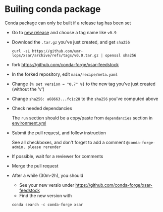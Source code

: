 # Builing conda package

Conda package can only be built if a release tag has been set

  * Go to [new release](https://github.com/umr-lops/xsar/releases/new) and choose a tag name like `v0.9`
  * Download the `.tar.gz` you've just created, and get `sha256`
    ```
    curl -sL https://github.com/umr-lops/xsar/archive/refs/tags/v0.0.tar.gz | openssl sha256
    ```
  * fork https://github.com/conda-forge/xsar-feedstock
  * In the forked repository, edit `main/recipe/meta.yaml`
  * Change `{% set version = "0.7" %}` to the new tag you've just created (without the 'v')
  * Change `sha256: a68663...fc1c28` to the `sha256` you've computed above
  * Check needed dependancies

    The `run` section should be a copy/paste from `dependancies` section in [environment.yml](https://github.com/umr-lops/xsar/blob/develop/environment.yml)
  * Submit the pull request, and follow instruction 
    
    See all checkboxes, and don't forget to add a comment `@conda-forge-admin, please rerender`
  * If possible, wait for a reviewer for comments
  * Merge the pull request
  * After a while (30m-2h), you should
    * See your new versio under https://github.com/conda-forge/xsar-feedstock
    * Find the new version with
    ```
    conda search -c conda-forge xsar
    ```
    
